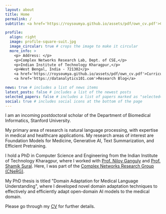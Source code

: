 ```yaml
---
layout: about
title: Home
permalink: /
subtitle: <a href='https://roysoumya.github.io/assets/pdf/own_cv.pdf'>Curriculum Vitae</a> |  <a href='https://datanalytics101.com'>Research Blog</a>

profile:
  align: right
  image: profile-square-suit.jpg
  image_circular: true # crops the image to make it circular
  more_info: >
    <p> Address: </p>
    <p>Complex Networks Research Lab, Dept. of CSE,</p>
    <p>Indian Institute of Technology Kharagpur,</p>
    <p>West Bengal, India - 721302</p>
    <a href='https://roysoumya.github.io/assets/pdf/own_cv.pdf'>Curriculum Vitae</a>
    <a href='https://datanalytics101.com'>Research Blog</a>

news: true # includes a list of news items
latest_posts: false # includes a list of the newest posts
selected_papers: false # includes a list of papers marked as "selected={true}"
social: true # includes social icons at the bottom of the page
---
```


I am an incoming postdoctoral scholar of the Department of Biomedical Informatics, Stanford University. 

My primary area of research is natural language processing, with expertise in medical and healthcare applications. My research areas of interest are Foundation Models for Medicine, Generative AI, Text Summarization, and Efficient Pretraining. 

I hold a PhD in Computer Science and Engineering from the Indian Institute of Technology Kharagpur, where I worked with  [Prof. Niloy Ganguly](http://www.facweb.iitkgp.ac.in/~niloy/) and [Prof. Shamik Sural](http://www.facweb.iitkgp.ac.in/~shamik/). Here, I was part of the [Complex Networks Research Group (CNeRG)](https://cnerg-iitkgp.github.io/). 

My PhD thesis is titled "Domain Adaptation for Medical Language Understanding", where I developed novel domain adaptation techniques to effectively and efficiently adapt open-domain AI models to the medical domain. 

Please go through my [CV](https://roysoumya.github.io/assets/pdf/own_cv.pdf) for further details.


